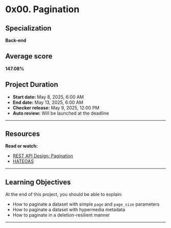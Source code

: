 # 0x00. Pagination

## Specialization
**Back-end**

## Average score
**147.08%**

## Project Duration
- **Start date:** May 8, 2025, 6:00 AM  
- **End date:** May 13, 2025, 6:00 AM  
- **Checker release:** May 9, 2025, 12:00 PM  
- **Auto review:** Will be launched at the deadline

---

## Resources

**Read or watch:**
- [REST API Design: Pagination](https://www.apiacademy.co/articles/paginate-your-rest-api)
- [HATEOAS](https://en.wikipedia.org/wiki/HATEOAS)

---

## Learning Objectives

At the end of this project, you should be able to explain:
- How to paginate a dataset with simple `page` and `page_size` parameters
- How to paginate a dataset with hypermedia metadata
- How to paginate in a deletion-resilient manner

---

##